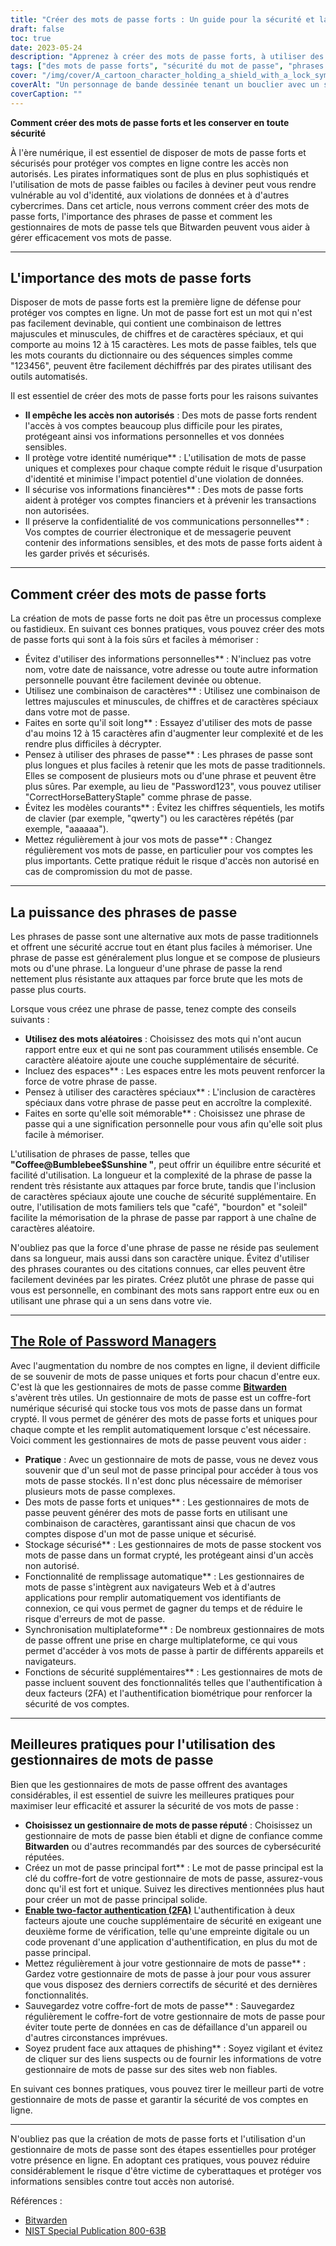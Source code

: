 ```yaml
---
title: "Créer des mots de passe forts : Un guide pour la sécurité et la gestion des mots de passe"
draft: false
toc: true
date: 2023-05-24
description: "Apprenez à créer des mots de passe forts, à utiliser des phrases de passe et à les gérer en toute sécurité avec des gestionnaires de mots de passe tels que Bitwarden."
tags: ["des mots de passe forts", "sécurité du mot de passe", "phrases de passe", "gestionnaires de mots de passe", "Bitwarden", "sécurité en ligne", "cybersécurité", "force du mot de passe", "protection des données", "sécurité numérique", "meilleures pratiques en matière de mots de passe", "conseils sur les mots de passe", "mots de passe sécurisés", "outils de gestion des mots de passe", "vie privée en ligne", "la protection des comptes", "la sécurité des données", "complexité du mot de passe", "générateur de mot de passe", "authentification à deux facteurs", "créer des mots de passe forts", "guide de gestion des mots de passe", "conseils de sécurité pour les mots de passe", "création d'un mot de passe fort", "protection par mot de passe", "gestion sécurisée des mots de passe", "avantages du gestionnaire de mots de passe", "sécurité de la phrase d'authentification", "recommandations sur les gestionnaires de mots de passe", "meilleures pratiques en matière de gestionnaire de mots de passe", "gestionnaire de mots de passe sécurité", "fonctionnalités du gestionnaire de mots de passe"]
cover: "/img/cover/A_cartoon_character_holding_a_shield_with_a_lock_symbol.png"
coverAlt: "Un personnage de bande dessinée tenant un bouclier avec un symbole de serrure, représentant la sécurité et la protection des mots de passe."
coverCaption: ""
---
```


**Comment créer des mots de passe forts et les conserver en toute sécurité**

À l'ère numérique, il est essentiel de disposer de mots de passe forts et sécurisés pour protéger vos comptes en ligne contre les accès non autorisés. Les pirates informatiques sont de plus en plus sophistiqués et l'utilisation de mots de passe faibles ou faciles à deviner peut vous rendre vulnérable au vol d'identité, aux violations de données et à d'autres cybercrimes. Dans cet article, nous verrons comment créer des mots de passe forts, l'importance des phrases de passe et comment les gestionnaires de mots de passe tels que Bitwarden peuvent vous aider à gérer efficacement vos mots de passe.

______

## L'importance des mots de passe forts

Disposer de mots de passe forts est la première ligne de défense pour protéger vos comptes en ligne. Un mot de passe fort est un mot qui n'est pas facilement devinable, qui contient une combinaison de lettres majuscules et minuscules, de chiffres et de caractères spéciaux, et qui comporte au moins 12 à 15 caractères. Les mots de passe faibles, tels que les mots courants du dictionnaire ou des séquences simples comme "123456", peuvent être facilement déchiffrés par des pirates utilisant des outils automatisés.

Il est essentiel de créer des mots de passe forts pour les raisons suivantes

- **Il empêche les accès non autorisés** : Des mots de passe forts rendent l'accès à vos comptes beaucoup plus difficile pour les pirates, protégeant ainsi vos informations personnelles et vos données sensibles.
- Il protège votre identité numérique** : L'utilisation de mots de passe uniques et complexes pour chaque compte réduit le risque d'usurpation d'identité et minimise l'impact potentiel d'une violation de données.
- Il sécurise vos informations financières** : Des mots de passe forts aident à protéger vos comptes financiers et à prévenir les transactions non autorisées.
- Il préserve la confidentialité de vos communications personnelles** : Vos comptes de courrier électronique et de messagerie peuvent contenir des informations sensibles, et des mots de passe forts aident à les garder privés et sécurisés.

______

## Comment créer des mots de passe forts

La création de mots de passe forts ne doit pas être un processus complexe ou fastidieux. En suivant ces bonnes pratiques, vous pouvez créer des mots de passe forts qui sont à la fois sûrs et faciles à mémoriser :

- Évitez d'utiliser des informations personnelles** : N'incluez pas votre nom, votre date de naissance, votre adresse ou toute autre information personnelle pouvant être facilement devinée ou obtenue.
- Utilisez une combinaison de caractères** : Utilisez une combinaison de lettres majuscules et minuscules, de chiffres et de caractères spéciaux dans votre mot de passe.
- Faites en sorte qu'il soit long** : Essayez d'utiliser des mots de passe d'au moins 12 à 15 caractères afin d'augmenter leur complexité et de les rendre plus difficiles à décrypter.
- Pensez à utiliser des phrases de passe** : Les phrases de passe sont plus longues et plus faciles à retenir que les mots de passe traditionnels. Elles se composent de plusieurs mots ou d'une phrase et peuvent être plus sûres. Par exemple, au lieu de "Password123", vous pouvez utiliser "CorrectHorseBatteryStaple" comme phrase de passe.
- Évitez les modèles courants** : Évitez les chiffres séquentiels, les motifs de clavier (par exemple, "qwerty") ou les caractères répétés (par exemple, "aaaaaa").
- Mettez régulièrement à jour vos mots de passe** : Changez régulièrement vos mots de passe, en particulier pour vos comptes les plus importants. Cette pratique réduit le risque d'accès non autorisé en cas de compromission du mot de passe.

______

## La puissance des phrases de passe

Les phrases de passe sont une alternative aux mots de passe traditionnels et offrent une sécurité accrue tout en étant plus faciles à mémoriser. Une phrase de passe est généralement plus longue et se compose de plusieurs mots ou d'une phrase. La longueur d'une phrase de passe la rend nettement plus résistante aux attaques par force brute que les mots de passe plus courts.

Lorsque vous créez une phrase de passe, tenez compte des conseils suivants :

- **Utilisez des mots aléatoires** : Choisissez des mots qui n'ont aucun rapport entre eux et qui ne sont pas couramment utilisés ensemble. Ce caractère aléatoire ajoute une couche supplémentaire de sécurité.
- Incluez des espaces** : Les espaces entre les mots peuvent renforcer la force de votre phrase de passe.
- Pensez à utiliser des caractères spéciaux** : L'inclusion de caractères spéciaux dans votre phrase de passe peut en accroître la complexité.
- Faites en sorte qu'elle soit mémorable** : Choisissez une phrase de passe qui a une signification personnelle pour vous afin qu'elle soit plus facile à mémoriser.

L'utilisation de phrases de passe, telles que **"Coffee@Bumblebee$Sunshine "**, peut offrir un équilibre entre sécurité et facilité d'utilisation. La longueur et la complexité de la phrase de passe la rendent très résistante aux attaques par force brute, tandis que l'inclusion de caractères spéciaux ajoute une couche de sécurité supplémentaire. En outre, l'utilisation de mots familiers tels que "café", "bourdon" et "soleil" facilite la mémorisation de la phrase de passe par rapport à une chaîne de caractères aléatoire.

N'oubliez pas que la force d'une phrase de passe ne réside pas seulement dans sa longueur, mais aussi dans son caractère unique. Évitez d'utiliser des phrases courantes ou des citations connues, car elles peuvent être facilement devinées par les pirates. Créez plutôt une phrase de passe qui vous est personnelle, en combinant des mots sans rapport entre eux ou en utilisant une phrase qui a un sens dans votre vie.

______

## [The Role of Password Managers](https://simeononsecurity.com/articles/bitwarden-and-keepassxc-vs-the-rest/)

Avec l'augmentation du nombre de nos comptes en ligne, il devient difficile de se souvenir de mots de passe uniques et forts pour chacun d'entre eux. C'est là que les gestionnaires de mots de passe comme [**Bitwarden**](https://simeononsecurity.com/articles/bitwarden-and-keepassxc-vs-the-rest/) s'avèrent très utiles. Un gestionnaire de mots de passe est un coffre-fort numérique sécurisé qui stocke tous vos mots de passe dans un format crypté. Il vous permet de générer des mots de passe forts et uniques pour chaque compte et les remplit automatiquement lorsque c'est nécessaire. Voici comment les gestionnaires de mots de passe peuvent vous aider :

- **Pratique** : Avec un gestionnaire de mots de passe, vous ne devez vous souvenir que d'un seul mot de passe principal pour accéder à tous vos mots de passe stockés. Il n'est donc plus nécessaire de mémoriser plusieurs mots de passe complexes.
- Des mots de passe forts et uniques** : Les gestionnaires de mots de passe peuvent générer des mots de passe forts en utilisant une combinaison de caractères, garantissant ainsi que chacun de vos comptes dispose d'un mot de passe unique et sécurisé.
- Stockage sécurisé** : Les gestionnaires de mots de passe stockent vos mots de passe dans un format crypté, les protégeant ainsi d'un accès non autorisé.
- Fonctionnalité de remplissage automatique** : Les gestionnaires de mots de passe s'intègrent aux navigateurs Web et à d'autres applications pour remplir automatiquement vos identifiants de connexion, ce qui vous permet de gagner du temps et de réduire le risque d'erreurs de mot de passe.
- Synchronisation multiplateforme** : De nombreux gestionnaires de mots de passe offrent une prise en charge multiplateforme, ce qui vous permet d'accéder à vos mots de passe à partir de différents appareils et navigateurs.
- Fonctions de sécurité supplémentaires** : Les gestionnaires de mots de passe incluent souvent des fonctionnalités telles que l'authentification à deux facteurs (2FA) et l'authentification biométrique pour renforcer la sécurité de vos comptes.

______

## Meilleures pratiques pour l'utilisation des gestionnaires de mots de passe

Bien que les gestionnaires de mots de passe offrent des avantages considérables, il est essentiel de suivre les meilleures pratiques pour maximiser leur efficacité et assurer la sécurité de vos mots de passe :

- **Choisissez un gestionnaire de mots de passe réputé** : Choisissez un gestionnaire de mots de passe bien établi et digne de confiance comme **Bitwarden** ou d'autres recommandés par des sources de cybersécurité réputées.
- Créez un mot de passe principal fort** : Le mot de passe principal est la clé du coffre-fort de votre gestionnaire de mots de passe, assurez-vous donc qu'il est fort et unique. Suivez les directives mentionnées plus haut pour créer un mot de passe principal solide.
- [**Enable two-factor authentication (2FA)**](https://simeononsecurity.com/articles/what-are-the-diferent-kinds-of-factors-in-mfa/) L'authentification à deux facteurs ajoute une couche supplémentaire de sécurité en exigeant une deuxième forme de vérification, telle qu'une empreinte digitale ou un code provenant d'une application d'authentification, en plus du mot de passe principal.
- Mettez régulièrement à jour votre gestionnaire de mots de passe** : Gardez votre gestionnaire de mots de passe à jour pour vous assurer que vous disposez des derniers correctifs de sécurité et des dernières fonctionnalités.
- Sauvegardez votre coffre-fort de mots de passe** : Sauvegardez régulièrement le coffre-fort de votre gestionnaire de mots de passe pour éviter toute perte de données en cas de défaillance d'un appareil ou d'autres circonstances imprévues.
- Soyez prudent face aux attaques de phishing** : Soyez vigilant et évitez de cliquer sur des liens suspects ou de fournir les informations de votre gestionnaire de mots de passe sur des sites web non fiables.

En suivant ces bonnes pratiques, vous pouvez tirer le meilleur parti de votre gestionnaire de mots de passe et garantir la sécurité de vos comptes en ligne.

______

N'oubliez pas que la création de mots de passe forts et l'utilisation d'un gestionnaire de mots de passe sont des étapes essentielles pour protéger votre présence en ligne. En adoptant ces pratiques, vous pouvez réduire considérablement le risque d'être victime de cyberattaques et protéger vos informations sensibles contre tout accès non autorisé.

Références :
- [Bitwarden](https://bitwarden.com/)
- [NIST Special Publication 800-63B](https://pages.nist.gov/800-63-3/sp800-63b.html)
